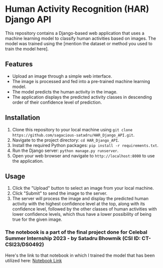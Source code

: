 # Human Activity Recognition (HAR) Django API

This repository contains a Django-based web application that uses a machine learning model to classify human activities based on images. The model was trained using the [mention the dataset or method you used to train the model here].

## Features

- Upload an image through a simple web interface.
- The image is processed and fed into a pre-trained machine learning model.
- The model predicts the human activity in the image.
- The application displays the predicted activity classes in descending order of their confidence level of prediction.

## Installation

1. Clone this repository to your local machine using `git clone https://github.com/sagacious-satadru/HAR_Django_API.git`.
2. Navigate to the project directory: `cd HAR_Django_API`.
3. Install the required Python packages: `pip install -r requirements.txt`.
4. Run the Django server: `python manage.py runserver`.
5. Open your web browser and navigate to `http://localhost:8000` to use the application.

## Usage

1. Click the "Upload" button to select an image from your local machine.
2. Click "Submit" to send the image to the server.
3. The server will process the image and display the predicted human activity with the highest confidence level at the top, along with its confidence level, followed by the other classes of human activities with lower confidence levels, which thus have a lower possibility of being true for the given image.

### The notebook is a part of the final project done for Celebal Summer Internship 2023 - by Satadru Bhowmik (CSI ID:  CT-CSI23/DS0492)


Here's the link to that notebook in which I trained the model that has been utilized here: [Notebook Link](https://github.com/sagacious-satadru/Human_Activity_Recognition_FastAI)
